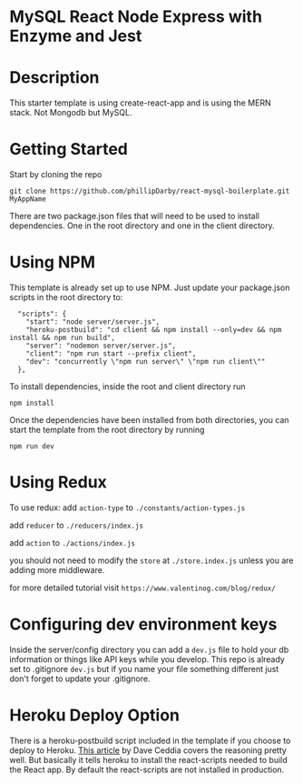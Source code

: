 # MySQL React Node Express with Enzyme and Jest

# Description

This starter template is using create-react-app and is using the MERN stack. Not Mongodb but MySQL.

# Getting Started

Start by cloning the repo

`git clone https://github.com/phillipDarby/react-mysql-boilerplate.git MyAppName`

There are two package.json files that will need to be used to install dependencies. One in the root directory and one in the client directory.

# Using NPM

This template is already set up to use NPM.
Just update your package.json scripts in the root directory to:

```
  "scripts": {
    "start": "node server/server.js",
    "heroku-postbuild": "cd client && npm install --only=dev && npm install && npm run build",
    "server": "nodemon server/server.js",
    "client": "npm run start --prefix client",
    "dev": "concurrently \"npm run server\" \"npm run client\""
  },
```

To install dependencies, inside the root and client directory run

`npm install`

Once the dependencies have been installed from both directories, you can start the template from the root directory by running

`npm run dev`

# Using Redux

To use redux:
add `action-type` to `./constants/action-types.js`

add `reducer` to `./reducers/index.js`

add `action` to `./actions/index.js`

you should not need to modify the `store` at `./store.index.js` unless you are adding more middleware.

for more detailed tutorial visit `https://www.valentinog.com/blog/redux/`

# Configuring dev environment keys

Inside the server/config directory you can add a `dev.js` file to hold your db information or things like API keys while you develop. This repo is already set to .gitignore `dev.js` but if you name your file something different just don't forget to update your .gitignore.

# Heroku Deploy Option

There is a heroku-postbuild script included in the template if you choose to deploy to Heroku. [This article](https://daveceddia.com/deploy-react-express-app-heroku/) by Dave Ceddia covers the reasoning pretty well. But basically it tells heroku to install the react-scripts needed to build the React app. By default the react-scripts are not installed in production.
